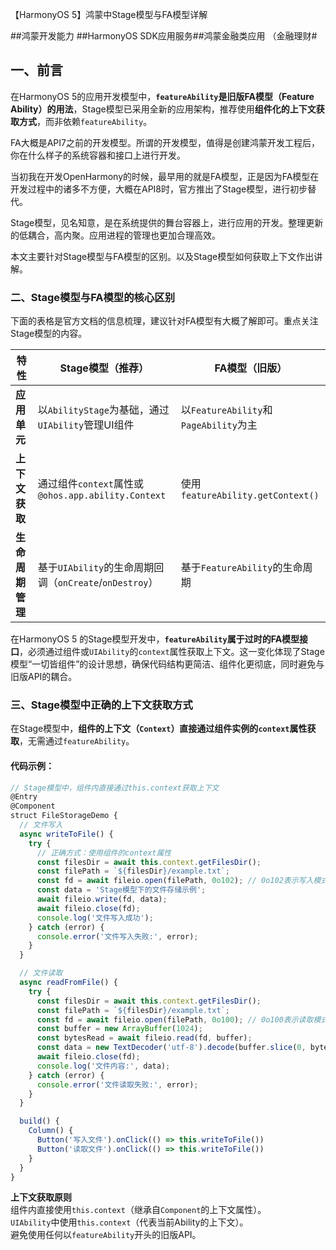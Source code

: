 【HarmonyOS 5】鸿蒙中Stage模型与FA模型详解

##鸿蒙开发能力 ##HarmonyOS SDK应用服务##鸿蒙金融类应用 （金融理财#

## 一、前言

在HarmonyOS 5的应用开发模型中，**`featureAbility`是旧版FA模型（Feature Ability）的用法**，Stage模型已采用全新的应用架构，推荐使用**组件化的上下文获取方式**，而非依赖`featureAbility`。

FA大概是API7之前的开发模型。所谓的开发模型，值得是创建鸿蒙开发工程后，你在什么样子的系统容器和接口上进行开发。

当初我在开发OpenHarmony的时候，最早用的就是FA模型，正是因为FA模型在开发过程中的诸多不方便，大概在API8时，官方推出了Stage模型，进行初步替代。

Stage模型，见名知意，是在系统提供的舞台容器上，进行应用的开发。整理更新的低耦合，高内聚。应用进程的管理也更加合理高效。

本文主要针对Stage模型与FA模型的区别。以及Stage模型如何获取上下文作出讲解。
### 二、Stage模型与FA模型的核心区别
下面的表格是官方文档的信息梳理，建议针对FA模型有大概了解即可。重点关注Stage模型的内容。

| **特性**         | **Stage模型（推荐）**                          | **FA模型（旧版）**                  |
|------------------|------------------------------------------------|-------------------------------------|
| **应用单元**       | 以`AbilityStage`为基础，通过`UIAbility`管理UI组件 | 以`FeatureAbility`和`PageAbility`为主 |
| **上下文获取**     | 通过组件`context`属性或`@ohos.app.ability.Context` | 使用`featureAbility.getContext()`   |
| **生命周期管理**   | 基于`UIAbility`的生命周期回调（`onCreate`/`onDestroy`） | 基于`FeatureAbility`的生命周期       |

在HarmonyOS 5 的Stage模型开发中，**`featureAbility`属于过时的FA模型接口**，必须通过组件或`UIAbility`的`context`属性获取上下文。这一变化体现了Stage模型“一切皆组件”的设计思想，确保代码结构更简洁、组件化更彻底，同时避免与旧版API的耦合。
### 三、Stage模型中正确的上下文获取方式
在Stage模型中，**组件的上下文（`Context`）直接通过组件实例的`context`属性获取**，无需通过`featureAbility`。


#### 代码示例：
```typescript
// Stage模型中，组件内直接通过this.context获取上下文
@Entry
@Component
struct FileStorageDemo {
  // 文件写入
  async writeToFile() {
    try {
      // 正确方式：使用组件的context属性
      const filesDir = await this.context.getFilesDir(); 
      const filePath = `${filesDir}/example.txt`;
      const fd = await fileio.open(filePath, 0o102); // 0o102表示写入模式（O_WRONLY | O_CREAT）
      const data = 'Stage模型下的文件存储示例';
      await fileio.write(fd, data);
      await fileio.close(fd);
      console.log('文件写入成功');
    } catch (error) {
      console.error('文件写入失败:', error);
    }
  }

  // 文件读取
  async readFromFile() {
    try {
      const filesDir = await this.context.getFilesDir(); 
      const filePath = `${filesDir}/example.txt`;
      const fd = await fileio.open(filePath, 0o100); // 0o100表示读取模式（O_RDONLY）
      const buffer = new ArrayBuffer(1024);
      const bytesRead = await fileio.read(fd, buffer);
      const data = new TextDecoder('utf-8').decode(buffer.slice(0, bytesRead));
      await fileio.close(fd);
      console.log('文件内容:', data);
    } catch (error) {
      console.error('文件读取失败:', error);
    }
  }

  build() {
    Column() {
      Button('写入文件').onClick(() => this.writeToFile())
      Button('读取文件').onClick(() => this.writeToFile())
    }
  }
}
```


 **上下文获取原则**  
 组件内直接使用`this.context`（继承自`Component`的上下文属性）。  
 `UIAbility`中使用`this.context`（代表当前Ability的上下文）。  
 避免使用任何以`featureAbility`开头的旧版API。



